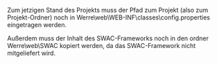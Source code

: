 Zum jetzigen Stand des Projekts muss der Pfad zum Projekt (also zum Projekt-Ordner) noch in Werre\web\WEB-INF\classes\config.properties eingetragen werden.

Außerdem muss der Inhalt des SWAC-Frameworks noch in den ordner Werre\web\SWAC kopiert werden, da das SWAC-Framework nicht mitgeliefert wird.
